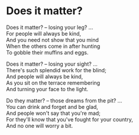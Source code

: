 # Does it matter?

Does it matter? – losing your leg? ...  
For people will always be kind,  
And you need not show that you mind  
When the others come in after hunting  
To gobble their muffins and eggs.

Does it matter? – losing your sight? ...  
There's such splendid work for the blind;  
And people will always be kind,  
As you sit on the terrace remembering  
And turning your face to the light.

Do they matter? – those dreams from the pit? ...  
You can drink and forget and be glad,  
And people won't say that you're mad;  
For they'll know that you've fought for your country,  
And no one will worry a bit.

